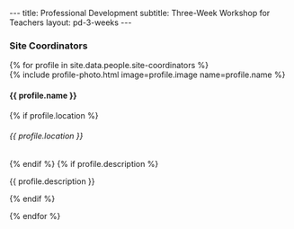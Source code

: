 --- title: Professional Development subtitle: Three-Week Workshop for Teachers layout: pd-3-weeks ---

### Site Coordinators

<div class="row grid-gallery">{% for profile in site.data.people.site-coordinators %}

<div class="col-sm-4 col-xs-6 grid-item">

<div class="circle-frame">{% include profile-photo.html image=profile.image name=profile.name %}</div>

<div class="caption">

#### {{ profile.name }}

{% if profile.location %}

###### {{ profile.location }}

{% endif %} {% if profile.description %}

{{ profile.description }}

{% endif %}</div>

</div>

{% endfor %}</div>
